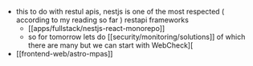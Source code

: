 - this to do with restul apis, nestjs is one of the most respected ( according to my reading so far ) restapi frameworks
	- [[apps/fullstack/nestjs-react-monorepo]]
	- so for tomorrow lets do [[security/monitoring/solutions]] of which there are many but we can start with WebCheck][
- [[frontend-web/astro-mpas]]